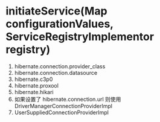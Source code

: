 # initiateService(Map configurationValues, ServiceRegistryImplementor registry)
1. hibernate.connection.provider_class
1. hibernate.connection.datasource
1. hibernate.c3p0
1. hibernate.proxool
1. hibernate.hikari
1. 如果设置了 hibernate.connection.url 则使用 DriverManagerConnectionProviderImpl
1. UserSuppliedConnectionProviderImpl

